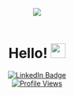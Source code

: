<div id="header" align="center">
  <img src="https://media.giphy.com/media/v1.Y2lkPTc5MGI3NjExNXZxdmdqOWt5bm11bWx5cTVpenJheWdsczRyNjd3bG40cjNnZnJ0NyZlcD12MV9pbnRlcm5hbF9naWZfYnlfaWQmY3Q9Zw/dWesBcTLavkZuG35MI/giphy.gif"/>
    <br>
    <br>
    <h1>
  Hello!
  <img src="https://media.giphy.com/media/hvRJCLFzcasrR4ia7z/giphy.gif" width="30px"/>
</h1>
  <div id="LinkedIn Badge" align="center">
  <a href="https://www.linkedin.com/in/ethan-drover-9416111aa/">
    <img src="https://img.shields.io/badge/LinkedIn-blue?style=for-the-badge&logo=linkedin&logoColor=white" alt="LinkedIn Badge" align="center"/>
    <br>
    <img src="https://komarev.com/ghpvc/?Edro23&style=flat-square&color=blue" alt="Profile Views"/>
  </a>
  </div>
</div>




